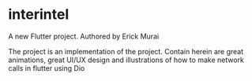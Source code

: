 # interintel

A new Flutter project. Authored by Erick Murai

The project is an implementation of the project. Contain herein are great animations, great UI/UX design and illustrations of how to make network calls in flutter using Dio 
